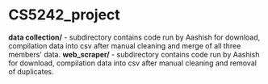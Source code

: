 # CS5242_project

**data collection/** - subdirectory contains code run by Aashish for download, compilation data into csv after manual cleaning and merge of all three members' data.
**web_scraper/** - subdirectory contains code run by Aashish for download, compilation data into csv after manual cleaning and removal of duplicates.
